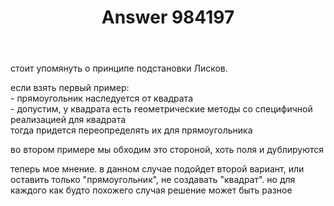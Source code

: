 ﻿---
title: "Answer 984197"
se.owner.user_id: 243204
se.owner.display_name: "dgzargo"
se.owner.link: "https://ru.stackoverflow.com/users/243204/dgzargo"
se.answer_id: 984197
se.question_id: 984189
se.post_type: answer
se.score: 1
se.is_accepted: False
---
<p>стоит упомянуть о принципе подстановки Лисков.  </p>

<p>если взять первый пример:<br>
- прямоугольник наследуется от квадрата<br>
- допустим, у квадрата есть геометрические методы со специфичной реализацией для квадрата<br>
тогда придется переопределять их для прямоугольника  </p>

<p>во втором примере мы обходим это стороной, хоть поля и дублируются  </p>

<p>теперь мое мнение. в данном случае подойдет второй вариант, или оставить только "прямоугольник", не создавать "квадрат". но для каждого как будто похожего случая решение может быть разное</p>
